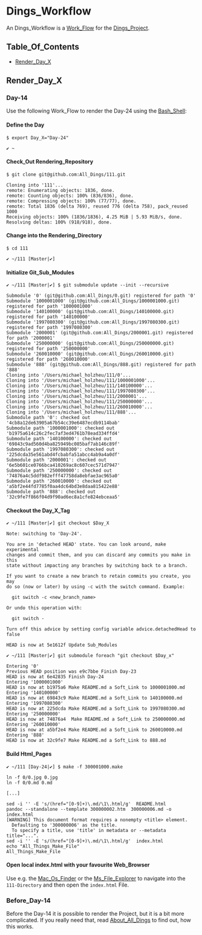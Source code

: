 # Dings_Workflow

An Dings_Workflow is a [Work_Flow](120000002.md) for the [Dings_Project](300000006.md).

## Table_Of_Contents

- [Render_Day_X](#1000)

## Render_Day_X <a id="1000"/>

### Day-14 <a id="1002"/>

Use the following Work_Flow to render the Day-24 using the [Bash_Shell](9000142.md):

#### Define the Day

```console
$ export Day_X="Day-24"
```
```
✔ ~ 
```

#### Check_Out Rendering_Repository

```console
$ git clone git@github.com:All_Dings/111.git
```
```
Cloning into '111'...
remote: Enumerating objects: 1836, done.
remote: Counting objects: 100% (836/836), done.
remote: Compressing objects: 100% (77/77), done.
remote: Total 1836 (delta 769), reused 776 (delta 758), pack_reused 1000
Receiving objects: 100% (1836/1836), 4.25 MiB | 5.93 MiB/s, done.
Resolving deltas: 100% (918/918), done.
```

#### Change into the Rendering_Directory

```console
$ cd 111
```
```
✔ ~/111 [Master|✔]
```
#### Initialize Git_Sub_Modules

```console
✔ ~/111 [Master|✔] $ git submodule update --init --recursive 
```
```
Submodule '0' (git@github.com:All_Dings/0.git) registered for path '0'
Submodule '1000001000' (git@github.com:All_Dings/1000001000.git) registered for path '1000001000'
Submodule '140100000' (git@github.com:All_Dings/140100000.git) registered for path '140100000'
Submodule '1997080300' (git@github.com:All_Dings/1997080300.git) registered for path '1997080300'
Submodule '2000001' (git@github.com:All_Dings/2000001.git) registered for path '2000001'
Submodule '250000000' (git@github.com:All_Dings/250000000.git) registered for path '250000000'
Submodule '260010000' (git@github.com:All_Dings/260010000.git) registered for path '260010000'
Submodule '888' (git@github.com:All_Dings/888.git) registered for path '888'
Cloning into '/Users/michael_holzheu/111/0'...
Cloning into '/Users/michael_holzheu/111/1000001000'...
Cloning into '/Users/michael_holzheu/111/140100000'...
Cloning into '/Users/michael_holzheu/111/1997080300'...
Cloning into '/Users/michael_holzheu/111/2000001'...
Cloning into '/Users/michael_holzheu/111/250000000'...
Cloning into '/Users/michael_holzheu/111/260010000'...
Cloning into '/Users/michael_holzheu/111/888'...
Submodule path '0': checked out '4cb8a12de63905a67b54cc39e6487ecdb9114bab'
Submodule path '1000001000': checked out 'b1975a614c26c2fec7af3ed4761b78ead334ffd4'
Submodule path '140100000': checked out '69843c9ad560d4ba825949bc085baf7ab146c89f'
Submodule path '1997080300': checked out '225dcda35e561abd4fcbabfa51abcc4ab9a4a0df'
Submodule path '2000001': checked out '6e5b601ce0766bca410269ac8c607cec571d7947'
Submodule path '250000000': checked out '74876a4c5ddf982efff47758da8ebfae3ac965a0'
Submodule path '260010000': checked out 'a5bf2e44fd7785f0aa4dc64bd3e8daa815422e88'
Submodule path '888': checked out '32c9fe7f866f04d9f90ad6ec8a1cfe824ebceaa5'
```

#### Checkout the Day_X_Tag

```console
✔ ~/111 [Master|✔] git checkout $Day_X
```
```
Note: switching to 'Day-24'.

You are in 'detached HEAD' state. You can look around, make experimental
changes and commit them, and you can discard any commits you make in this
state without impacting any branches by switching back to a branch.

If you want to create a new branch to retain commits you create, you may
do so (now or later) by using -c with the switch command. Example:

  git switch -c <new_branch_name>

Or undo this operation with:

  git switch -

Turn off this advice by setting config variable advice.detachedHead to false

HEAD is now at 5e1612f Update Sub_Modules
```

```console
✔ ~/111 [Master|✔] git submodule foreach "git checkout $Day_x"
```

```
Entering '0'
Previous HEAD position was e9c7bbe Finish Day-23
HEAD is now at 6e42835 Finish Day-24
Entering '1000001000'
HEAD is now at b1975a6 Make README.md a Soft_Link to 1000001000.md
Entering '140100000'
HEAD is now at 69843c9 Make README.md a Soft_Link to 140100000.md
Entering '1997080300'
HEAD is now at 225dcda Make README.md a Soft_Link to 1997080300.md
Entering '250000000'
HEAD is now at 74876a4  Make README.md a Soft_Link to 250000000.md
Entering '260010000'
HEAD is now at a5bf2e4 Make README.md a Soft_Link to 260010000.md
Entering '888'
HEAD is now at 32c9fe7 Make README.md a Soft_Link to 888.md
```

#### Build Html_Pages

```console
✔ ~/111 [Day-24|✔] $ make -f 300001000.make
```
```
ln -f 0/0.jpg 0.jpg
ln -f 0/0.md 0.md

[...]

sed -i '' -E 's/(href="[0-9]+)\.md/\1\.html/g'  README.html
pandoc --standalone --template 300000002.htm  300000006.md -o  index.html
[WARNING] This document format requires a nonempty <title> element.
  Defaulting to '300000006' as the title.
  To specify a title, use 'title' in metadata or --metadata title="...".
sed -i '' -E 's/(href="[0-9]+)\.md/\1\.html/g'  index.html
echo "All_Things_Make_File"
All_Things_Make_File
```

#### Open local index.html with your favourite Web_Browser

Use e.g. the [Mac_Os_Finder](9000144.md) or the [Ms_File_Explorer](9000145.md) to navigate into the `111-Directory` and then open the `index.html` File.

### Before_Day-14 <a id="1001"/>

Before the Day-14 it is possible to render the Project, but it is a bit more complicated. If you really need that, read [About_All_Dings](23.md#2300) to find out, how this works.
